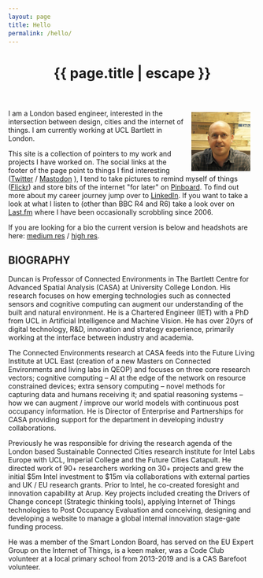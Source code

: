 ```yaml
---
layout: page
title: Hello
permalink: /hello/
---
```


<header class="post-header">
    <h1 class="post-title">{{ page.title | escape }}</h1>
</header>

<img align="right" width="120" hspace="12" vspace="6" src="/assets/img/1_dw_med.jpg"> I am a London based engineer, interested in the intersection between design, cities and the internet of things. I am currently working at UCL Bartlett in London.

This site is a collection of pointers to my work and projects I have worked on. The social links at the footer of the page point to things I find interesting ([Twitter](https://twitter.com/djdunc) / [Mastodon](https://mastodon.me.uk/@dunc) ), I tend to take pictures to remind myself of things ([Flickr](https://www.flickr.com/photos/pseudonomad)) and store bits of the internet "for later" on [Pinboard](http://pinboard.in/u:dunc). To find out more about my career journey jump over to [LinkedIn](https://www.linkedin.com/in/duncanwilson). If you want to take a look at what I listen to (other than BBC R4 and R6) take a look over on [Last.fm](http://www.last.fm/user/djdunc) where I have been occasionally scrobbling since 2006.

If you are looking for a bio the current version is below and headshots are here: [medium res](/assets/img/1_dw_med.jpg) / [high res](/assets/img/1.dw_reynolds.jpg).


## BIOGRAPHY
Duncan is Professor of Connected Environments in The Bartlett Centre for Advanced Spatial Analysis (CASA) at University College London. His research focuses on how emerging technologies such as connected sensors and cognitive computing can augment our understanding of the built and natural environment. He is a Chartered Engineer (IET) with a PhD from UCL in Artificial Intelligence and Machine Vision. He has over 20yrs of digital technology, R&D, innovation and strategy experience, primarily working at the interface between industry and academia.

The Connected Environments research at CASA feeds into the Future Living Institute at UCL East (creation of a new Masters on Connected Environments and living labs in QEOP) and focuses on three core research vectors; cognitive computing – AI at the edge of the network on resource constrained devices; extra sensory computing – novel methods for capturing data and humans receiving it; and spatial reasoning systems – how we can augment / improve our world models with continuous post occupancy information. He is Director of Enterprise and Partnerships for CASA providing support for the department in developing industry collaborations.

Previously he was responsible for driving the research agenda of the London based Sustainable Connected Cities research institute for Intel Labs Europe with UCL, Imperial College and the Future Cities Catapult. He directed work of 90+ researchers working on 30+ projects and grew the initial $5m Intel investment to $15m via collaborations with external parties and UK / EU research grants. Prior to Intel, he co-created foresight and innovation capability at Arup. Key projects included creating the Drivers of Change concept (Strategic thinking tools), applying Internet of Things technologies to Post Occupancy Evaluation and conceiving, designing and developing a website to manage a global internal innovation stage-gate funding process.

He was a member of the Smart London Board, has served on the EU Expert Group on the Internet of Things, is a keen maker, was a Code Club volunteer at a local primary school from 2013-2019 and is a CAS Barefoot volunteer.